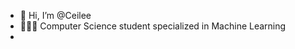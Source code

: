 - 👋 Hi, I’m @Ceilee
- 👩🏻‍💻 Computer Science student specialized in Machine Learning
- 


<!---
Ceilemarie/Ceilemarie is a ✨ special ✨ repository because its `README.md` (this file) appears on your GitHub profile.
You can click the Preview link to take a look at your changes.
--->
